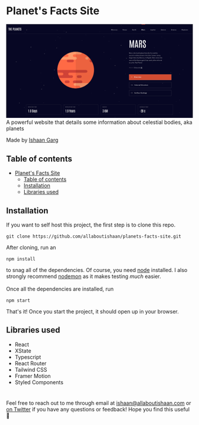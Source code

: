 # Planet's Facts Site
![Demo](/src/assets/preview.png)
<br>
A powerful website that details some information about celestial bodies, aka planets

Made by [Ishaan Garg](https://twitter.com/allaboutishaan)

[comment]: <> (ProductHunt link here)

## Table of contents
- [Planet's Facts Site](#planets-facts-site)
  - [Table of contents](#table-of-contents)
  - [Installation](#installation)
  - [Libraries used](#libraries-used)

## Installation
If you want to self host this project, the first step is to clone this repo.
```
git clone https://github.com/allaboutishaan/planets-facts-site.git
```
After cloning, run an
```
npm install
```
to snag all of the dependencies. Of course, you need [node](https://nodejs.org/en/) installed. I also strongly recommend [nodemon](https://www.npmjs.com/package/nodemon) as it makes testing *much* easier.<br><br>
Once all the dependencies are installed, run
```
npm start
```
That's it! Once you start the project, it should open up in your browser.

## Libraries used

- React
- XState
- Typescript
- React Router
- Tailwind CSS
- Framer Motion
- Styled Components

#
 Feel free to reach out to me through email at ishaan@allaboutishaan.com or [on Twitter](https://twitter.com/allaboutishaan) if you have any questions or feedback! Hope you find this useful 💙